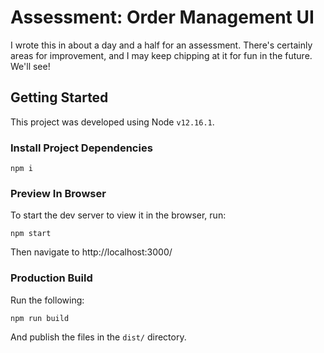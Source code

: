# Assessment: Order Management UI

I wrote this in about a day and a half for an assessment. There's certainly areas for improvement, and I may keep chipping at it for fun in the future. We'll see!

## Getting Started

This project was developed using Node `v12.16.1`.

### Install Project Dependencies

```shell
npm i
```

### Preview In Browser

To start the dev server to view it in the browser, run:

```shell
npm start
```

Then navigate to http://localhost:3000/

### Production Build

Run the following:

```shell
npm run build
```

And publish the files in the `dist/` directory.
